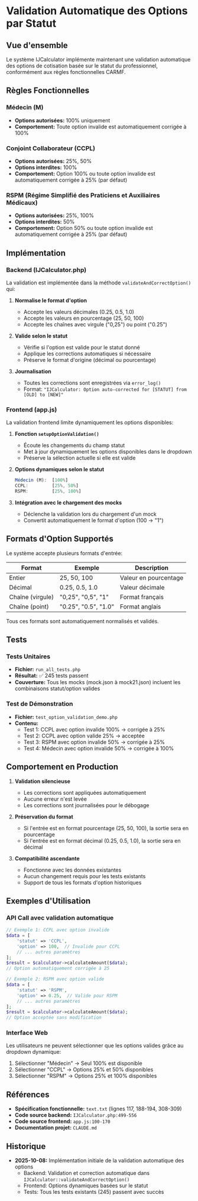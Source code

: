 # Validation Automatique des Options par Statut

## Vue d'ensemble

Le système IJCalculator implémente maintenant une validation automatique des options de cotisation basée sur le statut du professionnel, conformément aux règles fonctionnelles CARMF.

## Règles Fonctionnelles

### Médecin (M)
- **Options autorisées:** 100% uniquement
- **Comportement:** Toute option invalide est automatiquement corrigée à 100%

### Conjoint Collaborateur (CCPL)
- **Options autorisées:** 25%, 50%
- **Options interdites:** 100%
- **Comportement:** Option 100% ou toute option invalide est automatiquement corrigée à 25% (par défaut)

### RSPM (Régime Simplifié des Praticiens et Auxiliaires Médicaux)
- **Options autorisées:** 25%, 100%
- **Options interdites:** 50%
- **Comportement:** Option 50% ou toute option invalide est automatiquement corrigée à 25% (par défaut)

## Implémentation

### Backend (IJCalculator.php)

La validation est implémentée dans la méthode `validateAndCorrectOption()` qui:

1. **Normalise le format d'option**
   - Accepte les valeurs décimales (0.25, 0.5, 1.0)
   - Accepte les valeurs en pourcentage (25, 50, 100)
   - Accepte les chaînes avec virgule ("0,25") ou point ("0.25")

2. **Valide selon le statut**
   - Vérifie si l'option est valide pour le statut donné
   - Applique les corrections automatiques si nécessaire
   - Préserve le format d'origine (décimal ou pourcentage)

3. **Journalisation**
   - Toutes les corrections sont enregistrées via `error_log()`
   - Format: `"IJCalculator: Option auto-corrected for [STATUT] from [OLD] to [NEW]"`

### Frontend (app.js)

La validation frontend limite dynamiquement les options disponibles:

1. **Fonction `setupOptionValidation()`**
   - Écoute les changements du champ statut
   - Met à jour dynamiquement les options disponibles dans le dropdown
   - Préserve la sélection actuelle si elle est valide

2. **Options dynamiques selon le statut**
   ```javascript
   Médecin (M):  [100%]
   CCPL:         [25%, 50%]
   RSPM:         [25%, 100%]
   ```

3. **Intégration avec le chargement des mocks**
   - Déclenche la validation lors du chargement d'un mock
   - Convertit automatiquement le format d'option (100 → "1")

## Formats d'Option Supportés

Le système accepte plusieurs formats d'entrée:

| Format | Exemple | Description |
|--------|---------|-------------|
| Entier | 25, 50, 100 | Valeur en pourcentage |
| Décimal | 0.25, 0.5, 1.0 | Valeur décimale |
| Chaîne (virgule) | "0,25", "0,5", "1" | Format français |
| Chaîne (point) | "0.25", "0.5", "1.0" | Format anglais |

Tous ces formats sont automatiquement normalisés et validés.

## Tests

### Tests Unitaires
- **Fichier:** `run_all_tests.php`
- **Résultat:** ✅ 245 tests passent
- **Couverture:** Tous les mocks (mock.json à mock21.json) incluent les combinaisons statut/option valides

### Test de Démonstration
- **Fichier:** `test_option_validation_demo.php`
- **Contenu:**
  - Test 1: CCPL avec option invalide 100% → corrigée à 25%
  - Test 2: CCPL avec option valide 25% → acceptée
  - Test 3: RSPM avec option invalide 50% → corrigée à 25%
  - Test 4: Médecin avec option invalide 50% → corrigée à 100%

## Comportement en Production

1. **Validation silencieuse**
   - Les corrections sont appliquées automatiquement
   - Aucune erreur n'est levée
   - Les corrections sont journalisées pour le débogage

2. **Préservation du format**
   - Si l'entrée est en format pourcentage (25, 50, 100), la sortie sera en pourcentage
   - Si l'entrée est en format décimal (0.25, 0.5, 1.0), la sortie sera en décimal

3. **Compatibilité ascendante**
   - Fonctionne avec les données existantes
   - Aucun changement requis pour les tests existants
   - Support de tous les formats d'option historiques

## Exemples d'Utilisation

### API Call avec validation automatique

```php
// Exemple 1: CCPL avec option invalide
$data = [
    'statut' => 'CCPL',
    'option' => 100,  // Invalide pour CCPL
    // ... autres paramètres
];
$result = $calculator->calculateAmount($data);
// Option automatiquement corrigée à 25

// Exemple 2: RSPM avec option valide
$data = [
    'statut' => 'RSPM',
    'option' => 0.25,  // Valide pour RSPM
    // ... autres paramètres
];
$result = $calculator->calculateAmount($data);
// Option acceptée sans modification
```

### Interface Web

Les utilisateurs ne peuvent sélectionner que les options valides grâce au dropdown dynamique:

1. Sélectionner "Médecin" → Seul 100% est disponible
2. Sélectionner "CCPL" → Options 25% et 50% disponibles
3. Sélectionner "RSPM" → Options 25% et 100% disponibles

## Références

- **Spécification fonctionnelle:** `text.txt` (lignes 117, 188-194, 308-309)
- **Code source backend:** `IJCalculator.php:499-556`
- **Code source frontend:** `app.js:100-170`
- **Documentation projet:** `CLAUDE.md`

## Historique

- **2025-10-08:** Implémentation initiale de la validation automatique des options
  - Backend: Validation et correction automatique dans `IJCalculator::validateAndCorrectOption()`
  - Frontend: Options dynamiques basées sur le statut
  - Tests: Tous les tests existants (245) passent avec succès
